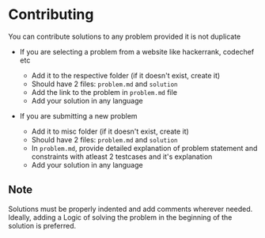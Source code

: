 # Contributing

You can contribute solutions to any problem provided it is not duplicate  
* If you are selecting a problem from a website like hackerrank, codechef etc
  * Add it to the respective folder (if it doesn't exist, create it)
  * Should have 2 files: `problem.md` and `solution`
  * Add the link to the problem in `problem.md` file
  * Add your solution in any language

* If you are submitting a new problem
  * Add it to misc folder (if it doesn't exist, create it)
  * Should have 2 files: `problem.md` and `solution`
  * In `problem.md`, provide detailed explanation of problem statement and constraints with atleast 2 testcases and it's explanation
  * Add your solution in any language

## Note
 
 Solutions must be properly indented and add comments wherever needed.  
 Ideally, adding a Logic of solving the problem in the beginning of the solution is preferred.
 
